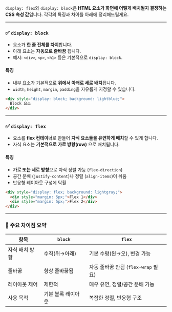 `display: flex`와 `display: block`은 **HTML 요소가 화면에 어떻게 배치될지 결정하는 CSS 속성 값**입니다. 각각의 특징과 차이를 아래에 정리해드릴게요.

---

### ✅ `display: block`
- 요소가 **한 줄 전체를 차지**합니다.
- 아래 요소는 **자동으로 줄바꿈** 됩니다.
- 예시: `<div>`, `<p>`, `<h1>` 등은 기본적으로 `display: block`.

#### 특징
- 내부 요소가 기본적으로 **위에서 아래로 세로 배치**됩니다.
- `width`, `height`, `margin`, `padding`을 자유롭게 지정할 수 있습니다.

```html
<div style="display: block; background: lightblue;">
  Block 요소
</div>
```

---

### ✅ `display: flex`
- 요소를 **flex 컨테이너**로 만들어 **자식 요소들을 유연하게 배치**할 수 있게 합니다.
- 자식 요소는 **기본적으로 가로 방향(row)** 으로 배치됩니다.

#### 특징
- **가로 또는 세로 방향**으로 자식 정렬 가능 (`flex-direction`)
- 공간 분배 (`justify-content`)나 정렬 (`align-items`)이 쉬움
- 반응형 레이아웃 구성에 탁월

```html
<div style="display: flex; background: lightgray;">
  <div style="margin: 5px;">Flex 1</div>
  <div style="margin: 5px;">Flex 2</div>
</div>
```

---

### 📌 주요 차이점 요약

| 항목            | `block`                   | `flex`                             |
|-----------------|---------------------------|------------------------------------|
| 자식 배치 방향  | 수직(위→아래)              | 기본 수평(왼→오), 변경 가능        |
| 줄바꿈          | 항상 줄바꿈됨              | 자동 줄바꿈 안됨 (`flex-wrap` 필요)|
| 레이아웃 제어   | 제한적                    | 매우 유연, 정렬/공간 분배 가능    |
| 사용 목적       | 기본 블록 레이아웃        | 복잡한 정렬, 반응형 구조          |
